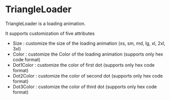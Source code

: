 # TriangleLoader

TriangleLoader is a loading animation.

It supports customization of five attributes

- Size : customize the size of the loading animation (xs, sm, md, lg, xl, 2xl, 3xl)
- Color : customize the Color of the loading animation (supports only hex code format)
- Dot1Color : customize the color of first dot (supports only hex code format)
- Dot2Color : customize the color of second dot (supports only hex code format)
- Dot3Color : customize the color of third dot (supports only hex code format)
